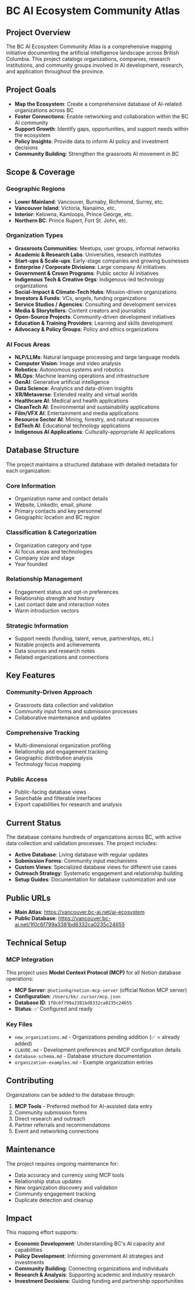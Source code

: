 # BC AI Ecosystem Community Atlas

## Project Overview

The BC AI Ecosystem Community Atlas is a comprehensive mapping initiative documenting the artificial intelligence landscape across British Columbia. This project catalogs organizations, companies, research institutions, and community groups involved in AI development, research, and application throughout the province.

## Project Goals

- **Map the Ecosystem**: Create a comprehensive database of AI-related organizations across BC
- **Foster Connections**: Enable networking and collaboration within the BC AI community
- **Support Growth**: Identify gaps, opportunities, and support needs within the ecosystem
- **Policy Insights**: Provide data to inform AI policy and investment decisions
- **Community Building**: Strengthen the grassroots AI movement in BC

## Scope & Coverage

### Geographic Regions
- **Lower Mainland**: Vancouver, Burnaby, Richmond, Surrey, etc.
- **Vancouver Island**: Victoria, Nanaimo, etc.
- **Interior**: Kelowna, Kamloops, Prince George, etc.
- **Northern BC**: Prince Rupert, Fort St. John, etc.

### Organization Types
- **Grassroots Communities**: Meetups, user groups, informal networks
- **Academic & Research Labs**: Universities, research institutes
- **Start-ups & Scale-ups**: Early-stage companies and growing businesses
- **Enterprise / Corporate Divisions**: Large company AI initiatives
- **Government & Crown Programs**: Public sector AI initiatives
- **Indigenous Tech & Creative Orgs**: Indigenous-led technology organizations
- **Social-Impact & Climate-Tech Hubs**: Mission-driven organizations
- **Investors & Funds**: VCs, angels, funding organizations
- **Service Studios / Agencies**: Consulting and development services
- **Media & Storytellers**: Content creators and journalists
- **Open-Source Projects**: Community-driven development initiatives
- **Education & Training Providers**: Learning and skills development
- **Advocacy & Policy Groups**: Policy and ethics organizations

### AI Focus Areas
- **NLP/LLMs**: Natural language processing and large language models
- **Computer Vision**: Image and video analysis
- **Robotics**: Autonomous systems and robotics
- **MLOps**: Machine learning operations and infrastructure
- **GenAI**: Generative artificial intelligence
- **Data Science**: Analytics and data-driven insights
- **XR/Metaverse**: Extended reality and virtual worlds
- **Healthcare AI**: Medical and health applications
- **CleanTech AI**: Environmental and sustainability applications
- **Film/VFX AI**: Entertainment and media applications
- **Resource Sector AI**: Mining, forestry, and natural resources
- **EdTech AI**: Educational technology applications
- **Indigenous AI Applications**: Culturally-appropriate AI applications

## Database Structure

The project maintains a structured database with detailed metadata for each organization:

### Core Information
- Organization name and contact details
- Website, LinkedIn, email, phone
- Primary contacts and key personnel
- Geographic location and BC region

### Classification & Categorization
- Organization category and type
- AI focus areas and technologies
- Company size and stage
- Year founded

### Relationship Management
- Engagement status and opt-in preferences
- Relationship strength and history
- Last contact date and interaction notes
- Warm introduction vectors

### Strategic Information
- Support needs (funding, talent, venue, partnerships, etc.)
- Notable projects and achievements
- Data sources and research notes
- Related organizations and connections

## Key Features

### Community-Driven Approach
- Grassroots data collection and validation
- Community input forms and submission processes
- Collaborative maintenance and updates

### Comprehensive Tracking
- Multi-dimensional organization profiling
- Relationship and engagement tracking
- Geographic distribution analysis
- Technology focus mapping

### Public Access
- Public-facing database views
- Searchable and filterable interfaces
- Export capabilities for research and analysis

## Current Status

The database contains hundreds of organizations across BC, with active data collection and validation processes. The project includes:

- **Active Database**: Living database with regular updates
- **Submission Forms**: Community input mechanisms
- **Custom Views**: Specialized database views for different use cases
- **Outreach Strategy**: Systematic engagement and relationship building
- **Setup Guides**: Documentation for database customization and use

## Public URLs

- **Main Atlas**: https://vancouver.bc-ai.net/ai-ecosystem
- **Public Database**: https://vancouver.bc-ai.net/1f0c6f799a3381bd8332ca0235c24655

## Technical Setup

### MCP Integration
This project uses **Model Context Protocol (MCP)** for all Notion database operations:
- **MCP Server**: `@notionhq/notion-mcp-server` (official Notion MCP server)
- **Configuration**: `/Users/kk/.cursor/mcp.json` 
- **Database ID**: `1f0c6f799a3381bd8332ca0235c24655`
- **Status**: ✅ Configured and ready

### Key Files
- `new_organizations.md` - Organizations pending addition (✅ = already added)
- `CLAUDE.md` - Development preferences and MCP configuration details
- `database-schema.md` - Database structure documentation
- `organization-examples.md` - Example organization entries

## Contributing

Organizations can be added to the database through:
1. **MCP Tools** - Preferred method for AI-assisted data entry
2. Community submission forms
3. Direct research and outreach
4. Partner referrals and recommendations
5. Event and networking connections

## Maintenance

The project requires ongoing maintenance for:
- Data accuracy and currency using MCP tools
- Relationship status updates
- New organization discovery and validation
- Community engagement tracking
- Duplicate detection and cleanup

## Impact

This mapping effort supports:
- **Economic Development**: Understanding BC's AI capacity and capabilities
- **Policy Development**: Informing government AI strategies and investments
- **Community Building**: Connecting organizations and individuals
- **Research & Analysis**: Supporting academic and industry research
- **Investment Decisions**: Guiding funding and partnership opportunities 